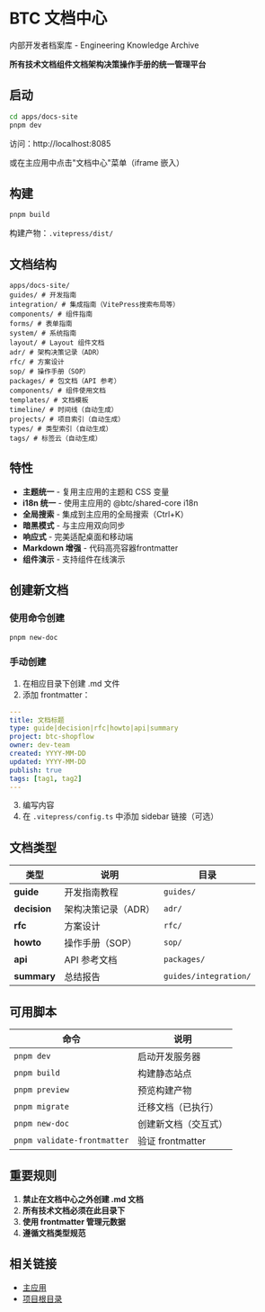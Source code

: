 # BTC 文档中心

内部开发者档案库 - Engineering Knowledge Archive

**所有技术文档组件文档架构决策操作手册的统一管理平台**

## 启动

```bash
cd apps/docs-site
pnpm dev
```

访问：http://localhost:8085

或在主应用中点击"文档中心"菜单（iframe 嵌入）

## 构建

```bash
pnpm build
```

构建产物：`.vitepress/dist/`

## 文档结构

```
apps/docs-site/
guides/ # 开发指南
integration/ # 集成指南（VitePress搜索布局等）
components/ # 组件指南
forms/ # 表单指南
system/ # 系统指南
layout/ # Layout 组件文档
adr/ # 架构决策记录（ADR）
rfc/ # 方案设计
sop/ # 操作手册（SOP）
packages/ # 包文档（API 参考）
components/ # 组件使用文档
templates/ # 文档模板
timeline/ # 时间线（自动生成）
projects/ # 项目索引（自动生成）
types/ # 类型索引（自动生成）
tags/ # 标签云（自动生成）
```

## 特性

- **主题统一** - 复用主应用的主题和 CSS 变量
- **i18n 统一** - 使用主应用的 @btc/shared-core i18n
- **全局搜索** - 集成到主应用的全局搜索（Ctrl+K）
- **暗黑模式** - 与主应用双向同步
- **响应式** - 完美适配桌面和移动端
- **Markdown 增强** - 代码高亮容器frontmatter
- **组件演示** - 支持组件在线演示

## 创建新文档

### 使用命令创建

```bash
pnpm new-doc
```

### 手动创建

1. 在相应目录下创建 .md 文件
2. 添加 frontmatter：

```yaml
---
title: 文档标题
type: guide|decision|rfc|howto|api|summary
project: btc-shopflow
owner: dev-team
created: YYYY-MM-DD
updated: YYYY-MM-DD
publish: true
tags: [tag1, tag2]
---
```

3. 编写内容
4. 在 `.vitepress/config.ts` 中添加 sidebar 链接（可选）

## 文档类型

| 类型 | 说明 | 目录 |
|------|------|------|
| **guide** | 开发指南教程 | `guides/` |
| **decision** | 架构决策记录（ADR） | `adr/` |
| **rfc** | 方案设计 | `rfc/` |
| **howto** | 操作手册（SOP） | `sop/` |
| **api** | API 参考文档 | `packages/` |
| **summary** | 总结报告 | `guides/integration/` |

## 可用脚本

| 命令 | 说明 |
|------|------|
| `pnpm dev` | 启动开发服务器 |
| `pnpm build` | 构建静态站点 |
| `pnpm preview` | 预览构建产物 |
| `pnpm migrate` | 迁移文档（已执行） |
| `pnpm new-doc` | 创建新文档（交互式） |
| `pnpm validate-frontmatter` | 验证 frontmatter |

## 重要规则

1. **禁止在文档中心之外创建 .md 文档**
2. **所有技术文档必须在此目录下**
3. **使用 frontmatter 管理元数据**
4. **遵循文档类型规范**

## 相关链接

- [主应用](../main-app/README.md)
- [项目根目录](../../README.md)
